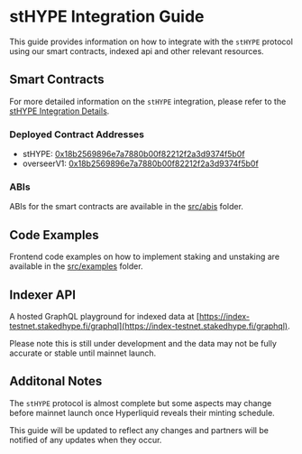 # stHYPE Integration Guide

This guide provides information on how to integrate with the `stHYPE` protocol using our smart contracts, indexed api and other relevant resources.

## Smart Contracts

For more detailed information on the `stHYPE` integration, please refer to the [stHYPE Integration Details](guides/smart-contracts.md).


### Deployed Contract Addresses

- stHYPE: [0x18b2569896e7a7880b00f82212f2a3d9374f5b0f](https://etherscan.io/address/0x18b2569896e7a7880b00f82212f2a3d9374f5b0f)
- overseerV1: [0x18b2569896e7a7880b00f82212f2a3d9374f5b0f](https://etherscan.io/address/0x18b2569896e7a7880b00f82212f2a3d9374f5b0f)


### ABIs

ABIs for the smart contracts are available in the [src/abis](src/abis) folder.

## Code Examples

Frontend code examples on how to implement staking and unstaking are available in the [src/examples](src/examples) folder.

## Indexer API

A hosted GraphQL playground for indexed data at [https://index-testnet.stakedhype.fi/graphql](https://index-testnet.stakedhype.fi/graphql).

Please note this is still under development and the data may not be fully accurate or stable until mainnet launch.


## Additonal Notes

The `stHYPE` protocol is almost complete but some aspects may change before mainnet launch once Hyperliquid reveals their minting schedule.

This guide will be updated to reflect any changes and partners will be notified of any updates when they occur.


